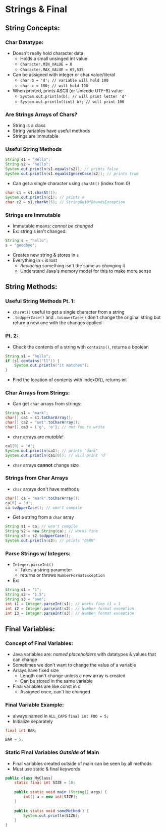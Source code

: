 # Strings & Final

## String Concepts:
### Char Datatype:
* Doesn't really hold character data
  * Holds a small unsinged int value
  * `Character.MIN_VALUE = 0`
  * `Character.MAX_VALUE = 65,535`
* Can be assigned with integer or char value/literal
  * `char b = 'd'; // variable will hold 100`
  * `char c = 100; // will hold 100`
* When printed, prints ASCII (or Unicode UTF-8) value
  * `System.out.println(b); // will print letter 'd'`
  * `System.out.println((int) b); // will print 100`

### Are Strings Arrays of Chars?
* String is a class
* String variables have useful methods
* Strings are immutable

### Useful String Methods
```java
String s1 = "Hello";
String s2 = "hello";
System.out.println(s1.equals(s2)); // prints false
System.out.println(s1.equalsIgnoreCase(s2)); // prints true
```

* Can get a single character using `charAt()` (index from 0)
```java
char c1 = s1.charAt(1);
System.out.println(c1); // prints e
char c2 = s1.charAt(5); // StringOutOfBoundsException
```

### Strings are Immutable
* Immutable means: *cannot be changed*
* Ex: string s isn't changed:
```java
String s = "hello";
s = "goodbye";
```
* Creates new string & stores in `s`
* Everything in `s` is lost
  * *Replacing* something isn't the same as *changing* it
  * Understand Java's memory model for this to make more sense
## String Methods:
### Useful String Methods Pt. 1:
* `charAt()` useful to get a single character from a string
* `.toUpperCase()` and `.toLowerCase()` don't change the original string but return a new one with the changes applied

### Pt. 2:
* Check the contents of a string with `contains()`, returns a boolean
```java
String s1 = "hello";
if (s1.contains("ll")) {
    System.out.println("it matches");
}
```
* Find the location of contents with indexOf(), returns int

### Char Arrays from Strings:
* Can get `char` arrays from strings:
```java
String s1 = "mark";
char[] ca1 = s1.toCharArray();
char[] ca2 = "set".toCharArray();
char[] ca3 = {'g', 'o'}; // not fun to write
```

* `char` arrays are *mutable*!
```java
ca1[0] = 'd';
System.out.println(ca1); // prints "dark"
System.out.println(ca1[0]); // will print 'd'
```

* `char` arrays **cannot** change size

### Strings from Char Arrays
* `char` arrays don't have methods
```java
char[] ca = "mark".toCharArray();
ca[0] = 'd';
ca.toUpperCase(); // won't compile
```

* Get a string from a `char` array
```java
String s1 = ca; // won't compile
String s2 = new String(ca); // works fine
String s3 = s2.toUpperCase();
System.out.println(s3); // prints "DARK"
```

### Parse Strings w/ Integers:
* `Integer.parseInt()`
  * Takes a string parameter
  * returns or throws `NumberFormatException`
* Ex:
```java
String s1 = "1";
String s2 = "1.5";
String s3 = "one";
int i1 = Integer.parseInt(s1); // works fine i1 = 1
int i2 = Integer.parseint(s2); // Number format exception
int i3 = Integer.parseInt(s3); // Number format exception
```

## Final Variables:
### Concept of Final Variables:
* Java variables are: *named placeholders* with datatypes & values that can change
* Sometimes we don't want to change the value of a variable
* Arrays have fixed size
  * Length can't change unless a new array is created
  * Can be stored in the same variable
* Final variables are like const in c
  * Assigned once, can't be changed

### Final Variable Example:
* always named in `ALL_CAPS`
`final int FOO = 5;`
* Initialize separately
```java
final int BAR;

BAR = 5;
```

### Static Final Variables *Outside* of Main
* Final variables created outside of main can  be seen by all methods
* Must use static & final keywords
```java
public class MyClass{
    static final int SIZE = 10;
    
    public static void main (String[] args) {
        int[] a = new int[SIZE];
    }
    
    public static void someMethod() {
        System.out.println(SIZE); 
    }
}
```